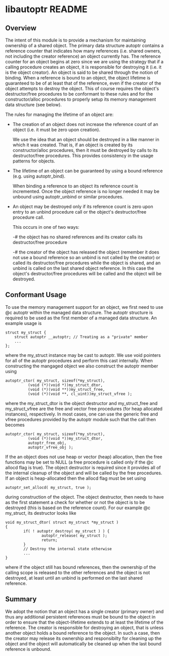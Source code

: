 # libautoptr README

## Overview

The intent of this module is to provide a mechanism for maintaining ownership of
a shared object. The primary data structure autoptr contains a reference counter
that indicates how many references (i.e. shared owners, not including the
creator reference) an object currently has. The reference counter for an object
begins at zero since we are using the strategy that if a calling procedure
creates an object, it is responsible for destroying it (i.e. it is the object
creator). An object is said to be shared through the notion of binding. When a
reference is bound to an object, the object lifetime is guaranteed to be of at
least that of the reference, even if the creator of the object attempts to
destroy the object. This of course requires the object's destructor/free
procedures to be conformant to these rules and for the constructor/alloc
procedures to properly setup its memory management data structure (see below).

The rules for managing the lifetime of an object are:

- The creation of an object does not increase the reference count of an object
  (i.e. it must be zero upon creation).

   We use the idea that an object should be destroyed in a like manner in which
   it was created. That is, if an object is created by its constructor/alloc
   procedures, then it must be destroyed by calls to its destructor/free
   procedures. This provides consistency in the usage patterns for objects.

- The lifetime of an object can be guaranteed by using a bound reference
  (e.g. using autoptr_bind).

   When binding a reference to an object its reference count is
   incremented. Once the object reference is no longer needed it may be unbound
   using autoptr_unbind or similar procedures.

- An object may be destroyed only if its reference count is zero upon entry to
     an unbind procedure call or the object's destructor/free procedure call.

   This occurs in one of two ways:

   -# the object has no shared references and its creator calls its
      destructor/free procedure

   -# the creator of the object has released the object (remember it does not
      use a bound reference so an unbind is not called by the creator) or called
      its destructor/free procedures while the object is shared, and an unbind
      is called on the last shared object reference. In this case the object's
      destructor/free procedures will be called and the object will be
      destroyed.


## Conformant Usage

To use the memory management support for an object, we first need to use @c
autoptr within the managed data structure. The autoptr structure is required to
be used as the first member of a managed data structure. An example usage is
 
    struct my_struct {
        struct autoptr __autoptr; // Treating as a "private" member
        ...
    };
 
where the my_struct instance may be cast to autoptr. We use void pointers for
all of the autoptr procedures and perform this cast internally. When
constructing the mangaged object we also construct the autoptr member using
 
    autoptr_ctor( my_struct, sizeof(*my_struct),
 		      (void (*)(void *))my_struct_dtor,
 		      (void (*)(void **))my_struct_free,
 		      (void (*)(void **, cl_uint))my_struct_vfree );
 
where the my_struct_dtor is the object destructor and my_struct_free and
my_struct_vfree are the free and vector free procedures (for heap allocated
instances), respectively. In most cases, one can use the generic free and vfree
procedures provided by the autoptr module such that the call then becomes
 
    autoptr_ctor( my_struct, sizeof(*my_struct),
 		      (void (*)(void *))my_struct_dtor,
 		      autoptr_free_obj,
 		      autoptr_vfree_obj );
 
If the an object does not use heap or vector (heap) allocation, then the free
functions may be set to NULL (a free procedure is called only if the @c allocd
flag is true). The object destructor is required since it provides all of the
internal cleanup of the object and will be called by the free procedures. If an
object is heap-allocated then the allocd flag must be set using
 
    autoptr_set_allocd( my_struct, true );
 
during construction of the object. The object destructor, then needs to have as
the first statement a check for whether or not the object is to be destroyed
(this is based on the reference count). For our example @c my_struct, its
destructor looks like
 
    void my_struct_dtor( struct my_struct *my_struct )
    {
            if( ! autoptr_destroy( my_struct ) ) {
                    autoptr_release( my_struct );
                    return;
            }
            // Destroy the internal state otherwise
            ...
    }
 
where if the object still has bound references, then the ownership of the
calling scope is released to the other references and the object is not
destroyed, at least until an unbind is performed on the last shared reference.

## Summary

We adopt the notion that an object has a single creator (primary owner) and thus
any additional persistent references must be bound to the object in order to
ensure that the object-lifetime extends to at least the lifetime of the
reference. The creator is responsible for destroying an object, that is unless
another object holds a bound reference to the object. In such a case, then the
creator may release its ownership and responsibilty for cleaning up the object
and the object will automatically be cleaned up when the last bound reference is
unbound.

